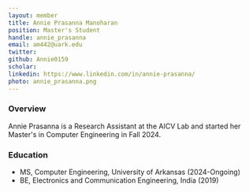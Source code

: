 ```yaml
---
layout: member
title: Annie Prasanna Manoharan
position: Master's Student
handle: annie_prasanna
email: am442@uark.edu 
twitter:
github: Annie0159
scholar: 
linkedin: https://www.linkedin.com/in/annie-prasanna/
photo: annie_prasanna.png
---
```


### Overview
Annie Prasanna is a Research Assistant at the AICV Lab and started her Master's in Computer Engineering in Fall 2024. 

### Education
- MS, Computer Engineering, University of Arkansas (2024-Ongoing)
- BE, Electronics and Communication Engineering, India (2019)
